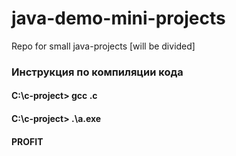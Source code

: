 # java-demo-mini-projects
Repo for small java-projects [will be divided]

### Инструкция по компиляции кода

#### C:\c-project> gcc <filename>.c
#### C:\c-project> .\a.exe

#### PROFIT
